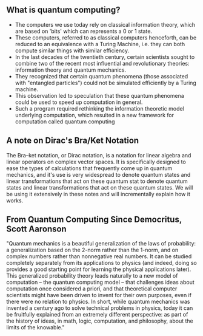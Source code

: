 ## What is quantum computing?

* The computers we use today rely on classical information theory, which are based on 'bits' which can represents a 0 or 1 state. 
* These computers, referred to as classical computers henceforth, can be reduced to an equivalence with a Turing Machine, i.e. they can both compute similar things with similar efficiency.
* In the last decades of the twentieth century, certain scientists sought to combine two of the recent most influential and revolutionary theories: information theory and quantum mechanics.
* They recognized that certain quantum phenomena (those associated with "entangled particles") could not be simulated efficiently by a Turing machine.
* This observation led to speculation that these quantum phenomena could be used to speed up computation in general.
* Such a program required rethinking the information theoretic model underlying computation, which resulted in a new framework for computation called quantum computing

## A note on Dirac's Bra/Ket Notation

The Bra–ket notation, or Dirac notation, is a notation for linear algebra and linear operators on complex vector spaces.
It is specifically designed to ease the types of calculations that frequently come up in quantum mechanics, and it's use is very widespread to denote quantum states and linear transformations that act on these quantum stat to denote quantum states and linear transformations that act on these quantum states.
We will be using it extensively in these notes and will incrementally explain how it works.

## From Quantum Computing Since Democritus, Scott Aaronson

"Quantum mechanics is a beautiful generalization of the laws of probability: a generalization based on the 2-norm rather than the 1-norm, and on complex numbers rather than nonnegative real numbers. It can be studied completely separately from its applications to physics (and indeed, doing so provides a good starting point for learning the physical applications later). This generalized probability theory leads naturally to a new model of computation – the quantum computing model – that challenges ideas about computation once considered a priori, and that theoretical computer scientists might have been driven to invent for their own purposes, even if there were no relation to physics. In short, while quantum mechanics was invented a century ago to solve technical problems in physics, today it can be fruitfully explained from an extremely different perspective: as part of the history of ideas, in math, logic, computation, and philosophy, about the limits of the knowable."
